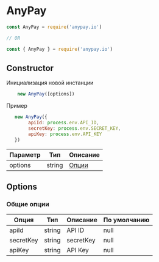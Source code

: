 # AnyPay

```js
const AnyPay = require('anypay.io')

// OR

const { AnyPay } = require('anypay.io')
```

## Constructor
Инициализация новой инстанции
```js
    new AnyPay([options])
```

Пример
```js
   new AnyPay({
        apiId: process.env.API_ID,
        secretKey: process.env.SECRET_KEY,
        apiKey: process.env.API_KEY
   })
```

| Параметр | Тип | Описание |
|----------|--------|-------------------|
| options  | string | [Опции](#options) |

## Options
### Общие опции

| Опция | Тип | Описание | По умолчанию |
|----------|--------|-----------------------------------|--------------|
| apiId    | string | API ID | null |
| secretKey | string | secretKey | null |
| apiKey | string | API Key | null |
